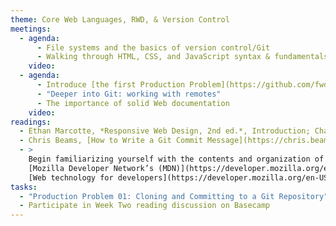 ```yaml
---
theme: Core Web Languages, RWD, & Version Control
meetings:
  - agenda:
      - File systems and the basics of version control/Git
      - Walking through HTML, CSS, and JavaScript syntax & fundamentals, with a Git assist
    video:
  - agenda:
      - Introduce [the first Production Problem](https://github.com/fwd-2020/fwd-production-problems/) and turn-in procedure
      - "Deeper into Git: working with remotes"
      - The importance of solid Web documentation
    video:
readings:
  - Ethan Marcotte, *Responsive Web Design, 2nd ed.*, Introduction; Chapter&nbsp;1
  - Chris Beams, [How to Write a Git Commit Message](https://chris.beams.io/posts/git-commit/)
  - >
    Begin familiarizing yourself with the contents and organization of
    [Mozilla Developer Network’s (MDN)](https://developer.mozilla.org/en-US/)
    [Web technology for developers](https://developer.mozilla.org/en-US/docs/Web)
tasks:
  - "Production Problem 01: Cloning and Committing to a Git Repository"
  - Participate in Week Two reading discussion on Basecamp
---
```

